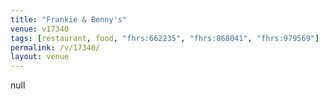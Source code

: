 ```yaml
---
title: "Frankie & Benny's"
venue: v17340
tags: [restaurant, food, "fhrs:662235", "fhrs:868041", "fhrs:979569"]
permalink: /v/17340/
layout: venue
---
```

null